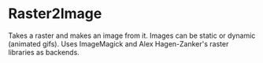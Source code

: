 # Raster2Image
Takes a raster and makes an image from it. Images can be static or dynamic (animated gifs). Uses ImageMagick and Alex Hagen-Zanker's raster libraries as backends.
